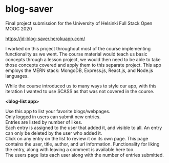 # blog-saver
Final project submission for the University of Helsinki Full Stack Open MOOC 2020

https://jd-blog-saver.herokuapp.com/

I worked on this project throughout most of the course implementing functionality as we went. The course material would teach us basic concepts through a lesson project, we would then need to be able to take those concepts covered and apply them to this separate project. This app employs the MERN stack: MongoDB, Express.js, React.js, and Node.js languages. 

While the course introduced us to many ways to style our app, with this iteration I wanted to use SCASS as that was not covered in the course.

<strong>&lt;blog-list app&gt;</strong>
  
  Use this app to list your favorite blogs/webpages.<br />
  Only logged in users can submit new entries.<br />
  Entries are listed by number of likes.<br />
  Each entry is assigned to the user that added it, and visible to all. An entry can only be deleted by the user who added it.<br />
  Click on any entry on the list to review it on its own page. This page contains the user, title, author, and url information. Functionality for liking the entry, along with         leaving a comment is available here too.<br />
  The users page lists each user along with the number of entries submitted.<br />
